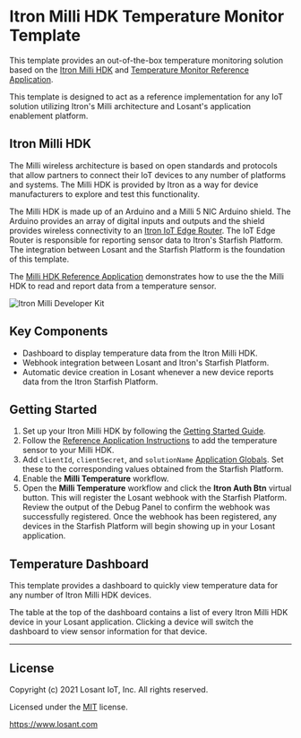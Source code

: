 # Itron Milli HDK Temperature Monitor Template
This template provides an out-of-the-box temperature monitoring solution based on the [Itron Milli HDK](https://developer.itron.com/product/milli-developer-kit-v1.0-arduino) and [Temperature Monitor Reference Application](https://developer.itron.com/content/milli-developer-kit-reference-application).

This template is designed to act as a reference implementation for any IoT solution utilizing Itron's Milli architecture and Losant's application enablement platform.

## Itron Milli HDK
The Milli wireless architecture is based on open standards and protocols that allow partners to connect their IoT devices to any number of platforms and systems. The Milli HDK is provided by Itron as a way for device manufacturers to explore and test this functionality.

The Milli HDK is made up of an Arduino and a Milli 5 NIC Arduino shield. The Arduino provides an array of digital inputs and outputs and the shield provides wireless connectivity to an [Itron IoT Edge Router](https://developer.itron.com/product/iot-edge-router-hw1-usa-canada-jamaica-brazil). The IoT Edge Router is responsible for reporting sensor data to Itron's Starfish Platform. The integration between Losant and the Starfish Platform is the foundation of this template.

The [Milli HDK Reference Application](https://developer.itron.com/content/milli-developer-kit-reference-application) demonstrates how to use the the Milli HDK to read and report data from a temperature sensor.

![Itron Milli Developer Kit](https://~exportplaceholderid-files-domain~/~exportplaceholderid-application-applicationItronMilliHdkTemperatureMonitor-0~/template/itron-milli.png)

## Key Components

* Dashboard to display temperature data from the Itron Milli HDK.
* Webhook integration between Losant and Itron's Starfish Platform.
* Automatic device creation in Losant whenever a new device reports data from the Itron Starfish Platform.

## Getting Started

1. Set up your Itron Milli HDK by following the [Getting Started Guide](https://developer.itron.com/content/milli-developer-kit-arduino-v10-getting-started-guide).
1. Follow the [Reference Application Instructions](https://developer.itron.com/content/milli-developer-kit-reference-application) to add the temperature sensor to your Milli HDK.
1. Add `clientId`, `clientSecret`, and `solutionName` [Application Globals](https://~exportplaceholderid-docs-url~/applications/overview/#application-globals). Set these to the corresponding values obtained from the Starfish Platform.
1. Enable the **Milli Temperature** workflow.
1. Open the **Milli Temperature** workflow and click the **Itron Auth Btn** virtual button. This will register the Losant webhook with the Starfish Platform. Review the output of the Debug Panel to confirm the webhook was successfully registered. Once the webhook has been registered, any devices in the Starfish Platform will begin showing up in your Losant application.

## Temperature Dashboard
This template provides a dashboard to quickly view temperature data for any number of Itron Milli HDK devices.

The table at the top of the dashboard contains a list of every Itron Milli HDK device in your Losant application. Clicking a device will switch the dashboard to view sensor information for that device.

---

## License

Copyright (c) 2021 Losant IoT, Inc. All rights reserved.

Licensed under the [MIT](https://github.com/Losant/losant-templates/blob/master/LICENSE.txt) license.

https://www.losant.com